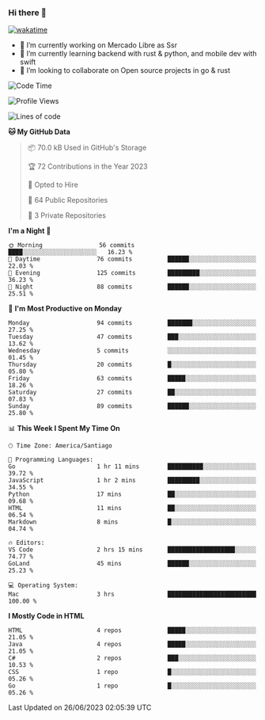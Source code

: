 ### Hi there 👋

[![wakatime](https://wakatime.com/badge/user/330beacb-fb27-4e32-bc38-f8f521bcf832.svg)](https://wakatime.com/@330beacb-fb27-4e32-bc38-f8f521bcf832)

- 🔭 I’m currently working on Mercado Libre as Ssr
- 🌱 I’m currently learning backend with rust & python, and mobile dev with swift
- 👯 I’m looking to collaborate on Open source projects in go & rust

<!--START_SECTION:waka-->
![Code Time](http://img.shields.io/badge/Code%20Time-122%20hrs%2020%20mins-blue)

![Profile Views](http://img.shields.io/badge/Profile%20Views-0-blue)

![Lines of code](https://img.shields.io/badge/From%20Hello%20World%20I%27ve%20Written-3.4%20million%20lines%20of%20code-blue)

**🐱 My GitHub Data** 

> 📦 70.0 kB Used in GitHub's Storage 
 > 
> 🏆 72 Contributions in the Year 2023
 > 
> 💼 Opted to Hire
 > 
> 📜 64 Public Repositories 
 > 
> 🔑 3 Private Repositories 
 > 
**I'm a Night 🦉** 

```text
🌞 Morning                56 commits          ████░░░░░░░░░░░░░░░░░░░░░   16.23 % 
🌆 Daytime                76 commits          ██████░░░░░░░░░░░░░░░░░░░   22.03 % 
🌃 Evening                125 commits         █████████░░░░░░░░░░░░░░░░   36.23 % 
🌙 Night                  88 commits          ██████░░░░░░░░░░░░░░░░░░░   25.51 % 
```
📅 **I'm Most Productive on Monday** 

```text
Monday                   94 commits          ███████░░░░░░░░░░░░░░░░░░   27.25 % 
Tuesday                  47 commits          ███░░░░░░░░░░░░░░░░░░░░░░   13.62 % 
Wednesday                5 commits           ░░░░░░░░░░░░░░░░░░░░░░░░░   01.45 % 
Thursday                 20 commits          █░░░░░░░░░░░░░░░░░░░░░░░░   05.80 % 
Friday                   63 commits          █████░░░░░░░░░░░░░░░░░░░░   18.26 % 
Saturday                 27 commits          ██░░░░░░░░░░░░░░░░░░░░░░░   07.83 % 
Sunday                   89 commits          ██████░░░░░░░░░░░░░░░░░░░   25.80 % 
```


📊 **This Week I Spent My Time On** 

```text
🕑︎ Time Zone: America/Santiago

💬 Programming Languages: 
Go                       1 hr 11 mins        ██████████░░░░░░░░░░░░░░░   39.72 % 
JavaScript               1 hr 2 mins         █████████░░░░░░░░░░░░░░░░   34.55 % 
Python                   17 mins             ██░░░░░░░░░░░░░░░░░░░░░░░   09.68 % 
HTML                     11 mins             ██░░░░░░░░░░░░░░░░░░░░░░░   06.54 % 
Markdown                 8 mins              █░░░░░░░░░░░░░░░░░░░░░░░░   04.74 % 

🔥 Editors: 
VS Code                  2 hrs 15 mins       ███████████████████░░░░░░   74.77 % 
GoLand                   45 mins             ██████░░░░░░░░░░░░░░░░░░░   25.23 % 

💻 Operating System: 
Mac                      3 hrs               █████████████████████████   100.00 % 
```

**I Mostly Code in HTML** 

```text
HTML                     4 repos             █████░░░░░░░░░░░░░░░░░░░░   21.05 % 
Java                     4 repos             █████░░░░░░░░░░░░░░░░░░░░   21.05 % 
C#                       2 repos             ███░░░░░░░░░░░░░░░░░░░░░░   10.53 % 
CSS                      1 repo              █░░░░░░░░░░░░░░░░░░░░░░░░   05.26 % 
Go                       1 repo              █░░░░░░░░░░░░░░░░░░░░░░░░   05.26 % 
```




 Last Updated on 26/06/2023 02:05:39 UTC
<!--END_SECTION:waka-->
